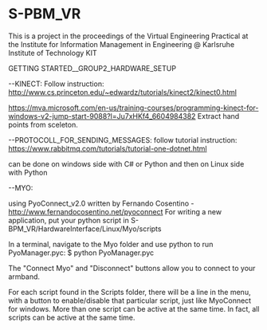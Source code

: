 # S-PBM_VR

This is a project in the proceedings of the Virtual Engineering Practical at the 
Institute for Information Management in Engineering @ Karlsruhe Institute of Technology KIT




GETTING STARTED__GROUP2_HARDWARE_SETUP

--KINECT:
Follow instruction:
http://www.cs.princeton.edu/~edwardz/tutorials/kinect2/kinect0.html

https://mva.microsoft.com/en-us/training-courses/programming-kinect-for-windows-v2-jump-start-9088?l=Ju7xHKf4_6604984382
Extract hand points from sceleton.

--PROTOCOLL_FOR_SENDING_MESSAGES:
follow tutorial instruction:
https://www.rabbitmq.com/tutorials/tutorial-one-dotnet.html

can be done on windows side with C# or Python and then on Linux side with Python

--MYO:

using PyoConnect_v2.0 written by  Fernando Cosentino - http://www.fernandocosentino.net/pyoconnect
For writing a  new application, put your python script in
S-BPM_VR/HardwareInterface/Linux/Myo/scripts

In a terminal, navigate to the Myo folder and use python to run PyoManager.pyc:
$ python PyoManager.pyc

The "Connect Myo" and "Disconnect" buttons allow you to connect to your armband.

For each script found in the Scripts folder, there will be a line in the menu, with a button to enable/disable that particular script, just like MyoConnect for windows. More than one script can be active at the same time. In fact, all scripts can be active at the same time.



